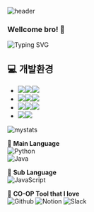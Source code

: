 
![header](https://capsule-render.vercel.app/api?type=Cylinder&color=auto&text=Euuuuuuan's%20github&fontsize=40)

### Wellcome bro! 👋
![Typing SVG](https://readme-typing-svg.demolab.com?font=Poetsen+One&pause=1000&color=6442F7&random=false&width=435&lines=Euan+preparin+to+become+AI+serv+developer.)

## 💻 개발환경
- <img src="https://img.shields.io/badge/Framework-%23121011?style=for-the-badge"><img src="https://img.shields.io/badge/springboot-6DB33F?style=for-the-badge&logo=springboot&logoColor=white"><img src="https://img.shields.io/badge/2.7.13-515151?style=for-the-badge">
- <img src="https://img.shields.io/badge/Build-%23121011?style=for-the-badge"><img src="https://img.shields.io/badge/Gradle-02303A?style=for-the-badge&logo=Gradle&logoColor=white"><img src="https://img.shields.io/badge/7.1.1-515151?style=for-the-badge">
- <img src="https://img.shields.io/badge/Language-%23121011?style=for-the-badge"><img src="https://img.shields.io/badge/java-%23ED8B00?style=for-the-badge&logo=openjdk&logoColor=white"><img src="https://img.shields.io/badge/11-515151?style=for-the-badge">
- <img src="https://img.shields.io/badge/Project Encoding-%23121011?style=for-the-badge"><img src="https://img.shields.io/badge/UTF 8-EA2328?style=for-the-badge">

![mystats](https://github-readme-stats.vercel.app/api?username=euuuuuuan&theme=blue-green)   

🥇 **Main Language**    
![Python](https://img.shields.io/badge/python-3670A0?style=for-the-badge&logo=python&logoColor=ffdd54)   
![Java](https://img.shields.io/badge/java-%23ED8B00.svg?style=for-the-badge&logo=openjdk&logoColor=white)


🥈 **Sub Language**    
![JavaScript](https://img.shields.io/badge/JavaScript-F7DF1E?style=flat-square&logo=javascript&logoColor=white)

🏅 **CO-OP Tool that I love**    
![Github](https://img.shields.io/badge/GitHub-100000?style=for-the-badge&logo=github&logoColor=white)
![Notion](https://img.shields.io/badge/Notion-%23000000.svg?style=for-the-badge&logo=notion&logoColor=white)
![Slack](https://img.shields.io/badge/Slack-4A154B?style=for-the-badge&logo=slack&logoColor=white)


<!--
**euuuuuuan/euuuuuuan** is a ✨ _special_ ✨ repository because its `README.md` (this file) appears on your GitHub profile.

Here are some ideas to get you started:

- 🔭 I’m currently working on ...
- 🌱 I’m currently learning ...
- 👯 I’m looking to collaborate on ...
- 🤔 I’m looking for help with ...
- 💬 Ask me about ...
- 📫 How to reach me: ...
- 😄 Pronouns: ...
- ⚡ Fun fact: ...
-->
